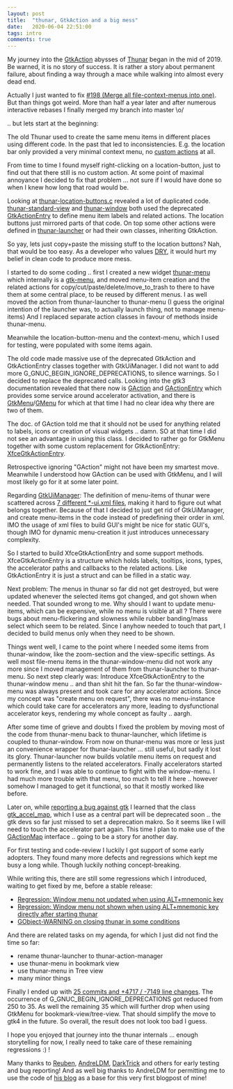 ```yaml
---
layout: post
title:  "thunar, GtkAction and a big mess"
date:   2020-06-04 22:51:00
tags: intro
comments: true
---
```


My journey into the [GtkAction](https://developer.gnome.org/gtk3/stable/GtkAction.html) abysses of [Thunar](https://gitlab.xfce.org/xfce/thunar) began in the mid of 2019. Be warned, it is no story of success. It is rather a story about permanent failure, about finding a way through a mace while walking into almost every dead end.

Actually I just wanted to fix [#198 (Merge all file-context-menus into one)](https://gitlab.xfce.org/xfce/thunar/-/issues/198). But than things got weird. More than half a year later and after numerous interactive rebases I finally merged my branch into master \o/

.. but lets start at the beginning:

The old Thunar used to create the same menu items in different places using different code. In the past that led to inconsistencies. E.g. the location bar only provided a very minimal context menu, no [custom actions](https://docs.xfce.org/xfce/thunar/custom-actions) at all.

<add picture>

From time to time I found myself right-clicking on a location-button, just to find out that there still is no custom action. At some point of maximal annoyance I decided to fix that problem ... not sure if I would have done so when I knew how long that road would be.

Looking at [thunar-location-buttons.c](https://gitlab.xfce.org/xfce/thunar/-/blob/xfce-4.14/thunar/thunar-location-button.c) revealed a lot of duplicated code. [thunar-standard-view](https://gitlab.xfce.org/xfce/thunar/-/blob/xfce-4.14/thunar/thunar-standard-view.c) and [thunar-window](https://gitlab.xfce.org/xfce/thunar/-/blob/xfce-4.14/thunar/thunar-window.c) both used the deprecated [GtkActionEntry](https://developer.gnome.org/gtk3/stable/GtkActionGroup.html#GtkActionEntry) to define menu item labels and related actions. The location buttons just mirrored parts of that code. On top some other actions were defined in [thunar-launcher](https://gitlab.xfce.org/xfce/thunar/-/blob/xfce-4.14/thunar/thunar-standard-view.c) or had their own classes, inheriting GtkAction.

So yay, lets just copy+paste the missing stuff to the location buttons?
Nah, that would be too easy. As a developer who values [DRY](https://de.wikipedia.org/wiki/Don%E2%80%99t_repeat_yourself), it would hurt my belief in clean code to produce more mess.

I started to do some coding .. first I created a new widget [thunar-menu](https://gitlab.xfce.org/xfce/thunar/-/blob/master/thunar/thunar-menu.c) which internally is a [gtk-menu](https://developer.gnome.org/gtk3/stable/GtkMenu.html), and moved menu-item creation and the related actions for copy/cut/paste/delete/move_to_trash to there to have them at some central place, to be reused by different menus. I as well moved the action from thunar-launcher to thunar-menu (I guess the original intention of the launcher was, to actually launch thing, not to manage menu-items) And I replaced separate action classes in favour of methods inside thunar-menu.

Meanwhile the location-button-menu and the context-menu, which I used for testing, were populated with some items again.

The old code made massive use of the deprecated GtkAction and GtkActionEntry classes together with GtkUiManager. I did not want to add more G_GNUC_BEGIN_IGNORE_DEPRECATIONS, to silence warnings. So I decided to replace the deprecated calls.
Looking into the gtk3 documentation revealed that there now is [GAction](https://developer.gnome.org/GAction/) and [GActionEntry](https://developer.gnome.org/gio/stable/GActionMap.html#GActionEntry) which provides some service around accelerator activation, and there is [GtkMenu](https://developer.gnome.org/gtk3/stable/GtkMenu.html)/[GMenu](https://developer.gnome.org/gio/stable/GMenu.html) for which at that time I had no clear idea why there are two of them.

The doc. of GAction told me that it should not be used for anything related to labels, icons or creation of visual widgets .. damn. SO at that time I did not see an advantage in using this class. I decided to rather go for GtkMenu together with some custom replacement for GtkActionEntry: [XfceGtkActionEntry](https://gitlab.xfce.org/xfce/libxfce4ui/-/blob/master/libxfce4ui/xfce-gtk-extensions.h#L45).

Retrospective ignoring "GAction" might not have been my smartest move. Meanwhile I understood how GAction can be used with GtkMenu, and I will most likely go for it at some later point.

Regarding [GtkUiManager](https://developer.gnome.org/gtk3/stable/GtkUIManager.html): The definition of menu-items of thunar were scattered across [7 different *-ui.xml files](https://gitlab.xfce.org/xfce/thunar/-/commit/ed46f9c3baa3533629d8c1000511300fb0e6fdd5), making it hard to figure out what belongs together. Because of that I decided to just get rid of GtkUiManager, and create menu-items in the code instead of predefining their order in xml. IMO the usage of xml files to build GUI's might be nice for static GUI's, though IMO for dynamic menu-creation it just introduces unnecessary complexity.

So I started to build XfceGtkActionEntry and some support methods. XfceGtkActionEntry is a structure which holds labels, tooltips, icons, types, the accelerator paths and callbacks to the related actions. Like GtkActionEntry it is just a struct and can be filled in a static way.

Next problem: The menus in thunar so far did not get destroyed, but were updated whenever the selected items got changed, and got shown when needed. That sounded wrong to me. Why should I want to update menu-items, which can be expensive, while no menu is visible at all ?
There were bugs about menu-flickering and slowness while rubber banding/mass select which seem to be related. Since I anyhow needed to touch that part, I decided to build menus only when they need to be shown.

Things went well, I came to the point where I needed some items from thunar-window, like the zoom-section and the view-specific settings. As well most file-menu items in the thunar-window-menu did not work any more since I moved management of them from thunar-launcher to thunar-menu. So next step clearly was: Introduce XfceGtkActionEntry to the thunar-window menu .. and than shit hit the fan.
So far the thunar-window-menu was always present and took care for any accelerator actions. Since my concept was "create menu on request", there was no menu-instance which could take care for accelerators any more, leading to dysfunctional accelerator keys, rendering my whole concept as faulty .. aargh.

After some time of grieve and doubts I fixed the problem by moving most of the code from thunar-menu back to thunar-launcher, which lifetime is coupled to thunar-window.
From now on thunar-menu was more or less just an convenience wrapper for thunar-launcher ... still useful, but sadly it lost its glory. Thunar-launcher now builds volatile menu items on request and permanently listens to the related accelerators. Finally accelerators started to work fine, and I was able to continue to fight with the window-menu.
I had much more trouble with that menu, too much to tell it here .. however somehow I managed to get it functional, so that it mostly worked like before.

Later on, while [reporting a bug against gtk](https://gitlab.gnome.org/GNOME/gtk/-/issues/2375) I learned that the class [gtk_accel_map](https://developer.gnome.org/gtk3/stable/gtk3-Accelerator-Maps.html), which I use as a central part will be deprecated soon .. the gtk devs so far just missed to set a deprecation makro. So it seems like I will need to touch the accelerator part again. This time I plan to make use of the [GActionMap](https://developer.gnome.org/gio/stable/GActionMap.html) interface .. going to be a story for another day.

For first testing and code-review I luckily I got support of some early adopters. They found many more defects and regressions which kept me busy a long while. Though luckily nothing concept-breaking.

While writing this, there are still some regressions which I introduced, waiting to get fixed by me, before a stable release:
* [Regression: Window menu not updated when using ALT+mnemonic key](https://gitlab.xfce.org/xfce/thunar/-/issues/320)
* [Regression: Window menu not shown when using ALT+mnemonic key directly after starting thunar](https://gitlab.xfce.org/xfce/thunar/-/issues/321)
* [GObject-WARNING on closing thunar in some conditions](https://gitlab.xfce.org/xfce/thunar/-/issues/319)

And there are related tasks on my agenda, for which I just did not find the time so far:
* rename thunar-launcher to thunar-action-manager
* use thunar-menu in bookmark view
* use thunar-menu in Tree view
* many minor things

Finally I ended up with [25 commits and +4717 / -7149 line changes](https://gitlab.xfce.org/xfce/thunar/-/merge_requests/10). The occurrence of G_GNUC_BEGIN_IGNORE_DEPRECATIONS got reduced from 250 to 35. As well the remaining 35 which will further drop when using GtkMenu for bookmark-view/tree-view. That should simplify the move to gtk4 in the future. So overall, the result does not look too bad I guess.

I hope you enjoyed that journey into the thunar internals ... enough storytelling for now, I really need to take care of these remaining regressions :) !

Many thanks to [Reuben](https://gitlab.xfce.org/reubengreen73), [AndreLDM](https://gitlab.xfce.org/andreldm), [DarkTrick](https://gitlab.xfce.org/DarkTrick) and others for early testing and bug reporting!
And as well big thanks to AndreLDM for permitting me to use the code of [his blog](https://andreldm.com) as a base for this very first blogpost of mine!
